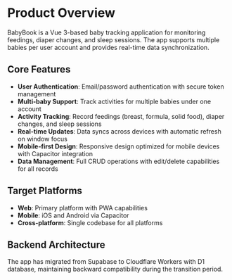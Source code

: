 # Product Overview

BabyBook is a Vue 3-based baby tracking application for monitoring feedings, diaper changes, and sleep sessions. The app supports multiple babies per user account and provides real-time data synchronization.

## Core Features

- **User Authentication**: Email/password authentication with secure token management
- **Multi-baby Support**: Track activities for multiple babies under one account
- **Activity Tracking**: Record feedings (breast, formula, solid food), diaper changes, and sleep sessions
- **Real-time Updates**: Data syncs across devices with automatic refresh on window focus
- **Mobile-first Design**: Responsive design optimized for mobile devices with Capacitor integration
- **Data Management**: Full CRUD operations with edit/delete capabilities for all records

## Target Platforms

- **Web**: Primary platform with PWA capabilities
- **Mobile**: iOS and Android via Capacitor
- **Cross-platform**: Single codebase for all platforms

## Backend Architecture

The app has migrated from Supabase to Cloudflare Workers with D1 database, maintaining backward compatibility during the transition period.
